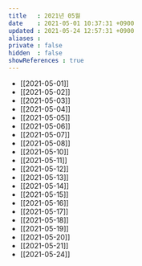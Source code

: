 ```yaml
---
title   : 2021년 05월
date    : 2021-05-01 10:37:31 +0900
updated : 2021-05-24 12:57:31 +0900
aliases : 
private : false
hidden  : false
showReferences : true
---
```

- [[2021-05-01]]
- [[2021-05-02]]
- [[2021-05-03]]
- [[2021-05-04]]
- [[2021-05-05]]
- [[2021-05-06]]
- [[2021-05-07]]
- [[2021-05-08]]
- [[2021-05-10]]
- [[2021-05-11]]
- [[2021-05-12]]
- [[2021-05-13]]
- [[2021-05-14]]
- [[2021-05-15]]
- [[2021-05-16]]
- [[2021-05-17]]
- [[2021-05-18]]
- [[2021-05-19]]
- [[2021-05-20]]
- [[2021-05-21]]
- [[2021-05-24]]
